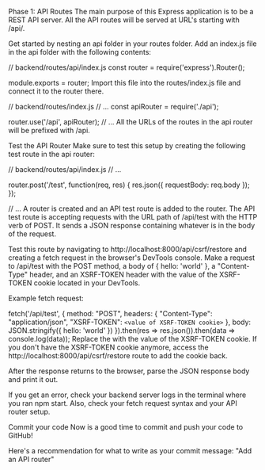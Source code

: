 Phase 1: API Routes
The main purpose of this Express application is to be a REST API server. All the API routes will be served at URL's starting with /api/.

Get started by nesting an api folder in your routes folder. Add an index.js file in the api folder with the following contents:

// backend/routes/api/index.js
const router = require('express').Router();

module.exports = router;
Import this file into the routes/index.js file and connect it to the router there.

// backend/routes/index.js
// ...
const apiRouter = require('./api');

router.use('/api', apiRouter);
// ...
All the URLs of the routes in the api router will be prefixed with /api.

Test the API Router
Make sure to test this setup by creating the following test route in the api router:

// backend/routes/api/index.js
// ...

router.post('/test', function(req, res) {
  res.json({ requestBody: req.body });
});

// ...
A router is created and an API test route is added to the router. The API test route is accepting requests with the URL path of /api/test with the HTTP verb of POST. It sends a JSON response containing whatever is in the body of the request.

Test this route by navigating to http://localhost:8000/api/csrf/restore and creating a fetch request in the browser's DevTools console. Make a request to /api/test with the POST method, a body of { hello: 'world' }, a "Content-Type" header, and an XSRF-TOKEN header with the value of the XSRF-TOKEN cookie located in your DevTools.

Example fetch request:

fetch('/api/test', {
  method: "POST",
  headers: {
    "Content-Type": "application/json",
    "XSRF-TOKEN": `<value of XSRF-TOKEN cookie>`
  },
  body: JSON.stringify({ hello: 'world' })
}).then(res => res.json()).then(data => console.log(data));
Replace the <value of XSRF-TOKEN cookie> with the value of the XSRF-TOKEN cookie. If you don't have the XSRF-TOKEN cookie anymore, access the http://localhost:8000/api/csrf/restore route to add the cookie back.

After the response returns to the browser, parse the JSON response body and print it out.

If you get an error, check your backend server logs in the terminal where you ran npm start. Also, check your fetch request syntax and your API router setup.

Commit your code
Now is a good time to commit and push your code to GitHub!

Here's a recommendation for what to write as your commit message: "Add an API router"
